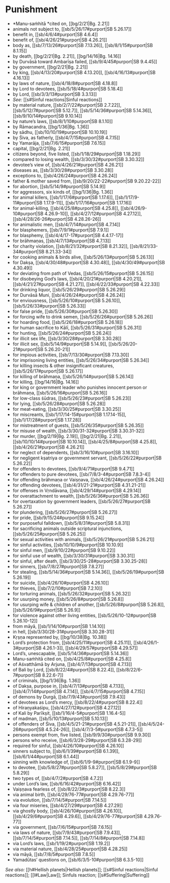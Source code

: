 # Punishment

* *Manu-saṁhitā *cited on, [[bg/2/21|Bg. 2.21]]
* animals not subject to, [[sb/5/26/17#purport|SB 5.26.17]]
* benefit in, [[sb/4/6/4#purport|SB 4.6.4]]
* benefit of, [[sb/4/26/21#purport|SB 4.26.21]]
* body as, [[sb/7/13/26#purport|SB 7.13.26]], [[sb/8/1/15#purport|SB 8.1.15]]
* by death, [[bg/2/21|Bg. 2.21]], [[bg/14/16|Bg. 14.16]]
* by Durvāsā toward Ambarīṣa failed, [[sb/9/4/45#purport|SB 9.4.45]]
* by government, [[bg/2/21|Bg. 2.21]]
* by king, [[sb/4/13/20#purport|SB 4.13.20]], [[sb/4/16/13#purport|SB 4.16.13]]
* by laws of nature, [[sb/4/18/8#purport|SB 4.18.8]]
* by Lord to devotees, [[sb/5/18/4#purport|SB 5.18.4]]
* by Lord, [[sb/3/3/13#purport|SB 3.3.13]]
* *See:* [[s#Sinful reactions|Sinful reactions]] 
* by material nature, [[sb/2/7/22#purport|SB 2.7.22]], [[sb/5/12/7#purport|SB 5.12.7]], [[sb/5/14/36#purport|SB 5.14.36]], [[sb/9/10/14#purport|SB 9.10.14]]
* by nature’s laws, [[sb/8/1/10#purport|SB 8.1.10]]
* by Rāmacandra, [[bg/1/36|Bg. 1.36]]
* by sādhu, [[sb/10/10/19#purport|SB 10.10.19]]
* by Śiva, as fatherly, [[sb/4/7/15#purport|SB 4.7.15]]
* by Yamarāja, [[sb/7/6/15#purport|SB 7.6.15]]
* capital, [[bg/2/21|Bg. 2.21]]
* citizens beyond, five listed, [[sb/1/18/29#purport|SB 1.18.29]]
* compared to losing wealth, [[sb/3/30/32#purport|SB 3.30.32]]
* devotee’s view of, [[sb/4/26/21#purport|SB 4.26.21]]
* diseases as, [[sb/3/30/28#purport|SB 3.30.28]]
* exceptions to, [[sb/4/26/24#purport|SB 4.26.24]]
* father & mother saved from, [[sb/9/20/22-22#purport|SB 9.20.22-22]]
* for abortion, [[sb/5/14/9#purport|SB 5.14.9]]
* for aggressors, six kinds of, [[bg/1/36|Bg. 1.36]]
* for animal killers, [[sb/1/17/6#purport|SB 1.17.6]], [[sb/1/17/9-11#purport|SB 1.17.9-11]], [[sb/1/17/16#purport|SB 1.17.16]]
* for animal-killing, [[sb/4/25/8#purport|SB 4.25.8]], [[sb/4/26/9-10#purport|SB 4.26.9-10]], [[sb/4/27/12#purport|SB 4.27.12]], [[sb/4/28/26-26#purport|SB 4.28.26-26]]
* for animalistic men, [[sb/4/7/14#purport|SB 4.7.14]]
* for blasphemers, [[sb/7/9/1#purport|SB 7.9.1]]
* for blasphemy, [[sb/4/4/17-17#purport|SB 4.4.17-17]]
* for brāhmaṇas, [[sb/4/7/13#purport|SB 4.7.13]]
* for charity violation, [[sb/8/21/32#purport|SB 8.21.32]], [[sb/8/21/33-34#purport|SB 8.21.33-34]]
* for cooking animals & birds alive, [[sb/5/26/13#purport|SB 5.26.13]]
* for Dakṣa, [[sb/4/30/48#purport|SB 4.30.48]], [[sb/4/30/49#purport|SB 4.30.49]]
* for deviating from path of Vedas, [[sb/5/26/15#purport|SB 5.26.15]]
* for disobeying God’s laws, [[sb/4/20/21#purport|SB 4.20.21]], [[sb/4/21/27#purport|SB 4.21.27]], [[sb/4/22/33#purport|SB 4.22.33]]
* for drinking liquor, [[sb/5/26/29#purport|SB 5.26.29]]
* for Durvāsā Muni, [[sb/4/26/24#purport|SB 4.26.24]]
* for enviousness, [[sb/5/26/10#purport|SB 5.26.10]], [[sb/5/26/33#purport|SB 5.26.33]]
* for false pride, [[sb/5/26/30#purport|SB 5.26.30]]
* for forcing wife to drink semen, [[sb/5/26/26#purport|SB 5.26.26]]
* for hoarding food, [[sb/5/26/18#purport|SB 5.26.18]]
* for human sacrifice to Kālī, [[sb/5/26/31#purport|SB 5.26.31]]
* for hunting, [[sb/5/26/24#purport|SB 5.26.24]]
* for illicit sex life, [[sb/3/30/28#purport|SB 3.30.28]]
* for illicit sex, [[sb/5/14/9#purport|SB 5.14.9]], [[sb/5/26/20-21#purport|SB 5.26.20-21]]
* for impious activities, [[sb/7/13/30#purport|SB 7.13.30]]
* for imprisoning living entities, [[sb/5/26/34#purport|SB 5.26.34]]
* for killing insects & other insignificant creatures, [[sb/5/26/17#purport|SB 5.26.17]]
* for killing of brāhmaṇa, [[sb/5/26/14#purport|SB 5.26.14]]
* for killing, [[bg/14/16|Bg. 14.16]]
* for king or government leader who punishes innocent person or brāhmaṇa, [[sb/5/26/16#purport|SB 5.26.16]]
* for low-class śūdras, [[sb/5/26/23#purport|SB 5.26.23]]
* for lying, [[sb/5/26/28#purport|SB 5.26.28]]
* for meat-eating, [[sb/3/30/25#purport|SB 3.30.25]]
* for miscreants, [[sb/1/17/14-15#purport|SB 1.17.14-15]], [[sb/1/17/28#purport|SB 1.17.28]]
* for mistreatment of guests, [[sb/5/26/35#purport|SB 5.26.35]]
* for misuse of wealth, [[sb/3/30/31-32#purport|SB 3.30.31-32]]
* for murder, [[bg/2/19|Bg. 2.19]], [[bg/2/21|Bg. 2.21]], [[sb/10/10/14#purport|SB 10.10.14]], [[sb/4/25/8#purport|SB 4.25.8]], [[sb/4/26/21#purport|SB 4.26.21]]
* for neglect of dependents, [[sb/3/16/10#purport|SB 3.16.10]]
* for negligent kṣatriya or government servant, [[sb/5/26/22#purport|SB 5.26.22]]
* for offenders to devotees, [[sb/9/4/71#purport|SB 9.4.71]]
* for offenders to pure devotees, [[sb/7/8/3-4#purport|SB 7.8.3-4]]
* for offending brāhmaṇa or Vaiṣṇava, [[sb/4/26/24#purport|SB 4.26.24]]
* for offending devotees, [[sb/4/31/21-21#purport|SB 4.31.21-21]]
* for offenses in Vṛndāvana, [[sb/4/29/14#purport|SB 4.29.14]]
* for overattachment to wealth, [[sb/5/26/36#purport|SB 5.26.36]]
* for overtaxation by government leaders, [[sb/5/26/27#purport|SB 5.26.27]]
* for plundering, [[sb/5/26/27#purport|SB 5.26.27]]
* for pride, [[sb/9/15/24#purport|SB 9.15.24]]
* for purposeful falldown, [[sb/5/8/31#purport|SB 5.8.31]]
* for sacrificing animals outside scriptural injunctions, [[sb/5/26/25#purport|SB 5.26.25]]
* for sexual activities with animals, [[sb/5/26/21#purport|SB 5.26.21]]
* for sinful activities, [[sb/10/10/9#purport|SB 10.10.9]]
* for sinful men, [[sb/9/10/22#purport|SB 9.10.22]]
* for sinful use of wealth, [[sb/3/30/31#purport|SB 3.30.31]]
* for sinful, after death, [[sb/3/30/25-28#purport|SB 3.30.25-28]]
* for sinners, [[sb/7/8/27#purport|SB 7.8.27]]
* for stealing, [[sb/5/14/36#purport|SB 5.14.36]], [[sb/5/26/19#purport|SB 5.26.19]]
* for suicide, [[sb/4/26/10#purport|SB 4.26.10]]
* for thieves, [[sb/7/2/10#purport|SB 7.2.10]]
* for torturing animals, [[sb/5/26/32#purport|SB 5.26.32]]
* for usurping money, [[sb/5/26/8#purport|SB 5.26.8]]
* for usurping wife & children of another, [[sb/5/26/8#purport|SB 5.26.8]], [[sb/5/26/9#purport|SB 5.26.9]]
* for violence against other living entities, [[sb/5/26/10-12#purport|SB 5.26.10-12]]
* from māyā, [[sb/1/14/10#purport|SB 1.14.10]]
* in hell, [[sb/3/30/28-31#purport|SB 3.30.28-31]]
* Kṛṣṇa represented by, [[bg/10/38|Bg. 10.38]]
* Lord’s protection from, [[sb/4/25/11#purport|SB 4.25.11]], [[sb/4/26/1-3#purport|SB 4.26.1-3]], [[sb/4/29/57#purport|SB 4.29.57]]
* Lord’s, unescapable, [[sb/5/14/36#purport|SB 5.14.36]]
* Manu-saṁhitā cited on, [[sb/4/25/8#purport|SB 4.25.8]]
* of Aśvatthāmā by Arjuna, [[sb/4/7/13#purport|SB 4.7.13]]
* of Bali by Lord, [[sb/8/22/4#purport|SB 8.22.4]], [[sb/8/22/6-7#purport|SB 8.22.6-7]]
* of criminals, [[bg/1/36|Bg. 1.36]]
* of Dakṣa, purpose in, [[sb/4/7/13#purport|SB 4.7.13]], [[sb/4/7/14#purport|SB 4.7.14]], [[sb/4/7/15#purport|SB 4.7.15]]
* of demons by Durgā, [[sb/7/9/43#purport|SB 7.9.43]]
* of devotees as Lord’s mercy, [[sb/8/22/4#purport|SB 8.22.4]]
* of Hiraṇyakaśipu, [[sb/4/27/12#purport|SB 4.27.12]]
* of Kali by Parīkṣit, [[sb/1/16/4-5#purport|SB 1.16.4-5]]
* of madman, [[sb/5/10/13#purport|SB 5.10.13]]
* of offenders of Śiva, [[sb/4/5/21-21#purport|SB 4.5.21-21]], [[sb/4/5/24-26#purport|SB 4.5.24-26]], [[sb/4/7/3-5#purport|SB 4.7.3-5]]
* persons exempt from, five listed, [[sb/9/9/30#purport|SB 9.9.30]]
* persons who receive, [[sb/6/3/28-29#purport|SB 6.3.28-29]]
* required for sinful, [[sb/4/26/10#purport|SB 4.26.10]]
* sinners subject to, [[sb/6/1/39#purport|SB 6.1.39]], [[sb/6/1/44#purport|SB 6.1.44]]
* sinning with knowledge of, [[sb/6/1/9-9#purport|SB 6.1.9-9]]
* to devotee, [[sb/5/8/27#purport|SB 5.8.27]], [[sb/5/8/29#purport|SB 5.8.29]]
* two types of, [[sb/4/7/2#purport|SB 4.7.2]]
* under Lord’s law, [[sb/6/16/42#purport|SB 6.16.42]]
* Vaiṣṇava fearless of, [[sb/8/22/3#purport|SB 8.22.3]]
* via animal birth, [[sb/4/29/76-77#purport|SB 4.29.76-77]]
* via evolution, [[sb/7/14/5#purport|SB 7.14.5]]
* via four miseries, [[sb/4/27/29#purport|SB 4.27.29]]
* via ghostly body, [[sb/4/26/10#purport|SB 4.26.10]], [[sb/4/29/6#purport|SB 4.29.6]], [[sb/4/29/76-77#purport|SB 4.29.76-77]]
* via government, [[sb/7/6/15#purport|SB 7.6.15]]
* via laws of nature, [[sb/7/9/43#purport|SB 7.9.43]], [[sb/7/14/5#purport|SB 7.14.5]], [[sb/7/14/8#purport|SB 7.14.8]]
* via Lord’s laws, [[sb/1/19/2#purport|SB 1.19.2]]
* via material nature, [[sb/4/28/25#purport|SB 4.28.25]]
* via māyā, [[sb/7/8/5#purport|SB 7.8.5]]
* Yamadūtas’ questions on, [[sb/6/3/5-10#purport|SB 6.3.5-10]]

*See also:* [[h#Hellish planets|Hellish planets]]; [[s#Sinful reactions|Sinful reactions]]; [[l#Law|Law]]; Sinfuls reaction; [[s#Suffering|Suffering]]
